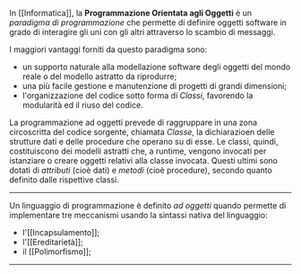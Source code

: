 In [[Informatica]], la **Programmazione Orientata agli Oggetti** è un _paradigma di programmazione_ che permette di definire oggetti software in grado di interagire gli uni con gli altri attraverso lo scambio di messaggi.<br />

I maggiori vantaggi forniti da questo paradigma sono:
- un supporto naturale alla modellazione software degli oggetti del mondo reale o del modello astratto da riprodurre;
- una più facile gestione e manutenzione di progetti di grandi dimensioni;
- l'organizzazione del codice sotto forma di _Classi_, favorendo la modularità ed il riuso del codice.

La programmazione ad oggetti prevede di raggruppare in una zona circoscritta del codice sorgente, chiamata _Classe_, la dichiarazioen delle strutture dati e delle procedure che operano su di esse. Le classi, quindi, costituiscono dei modelli astratti che, a runtime, vengono invocati per istanziare o creare oggetti relativi alla classe invocata. Questi ultimi sono dotati di _attributi_ (cioè dati) e _metodi_ (cioè procedure), secondo quanto definito dalle rispettive classi.<br />

--------------------------------------------------------------

Un linguaggio di programmazione è definito _ad oggetti_ quando permette di implementare tre meccanismi usando la sintassi nativa del linguaggio:
- l'[[Incapsulamento]];
- l'[[Ereditarietà]];
- il [[Polimorfismo]];

--------------------------------------------------------------